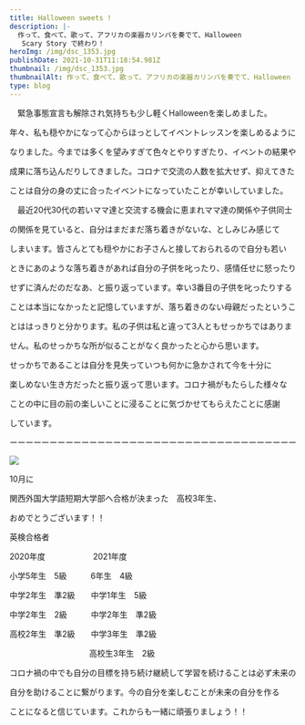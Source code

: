 ```yaml
---
title: Halloween sweets !　
description: |-
  作って、食べて、歌って、アフリカの楽器カリンバを奏でて、Halloween
   Scary Story で終わり！
heroImg: /img/dsc_1353.jpg
publishDate: 2021-10-31T11:18:54.981Z
thumbnail: /img/dsc_1353.jpg
thumbnailAlt: 作って、食べて、歌って、アフリカの楽器カリンバを奏でて、Halloween  Scary Story で終わり！
type: blog
---
```

　緊急事態宣言も解除され気持ちも少し軽くHalloweenを楽しめました。

年々、私も穏やかになって心からほっとしてイベントレッスンを楽しめるように

なりました。今までは多くを望みすぎて色々とやりすぎたり、イベントの結果や

成果に落ち込んだりしてきました。コロナで交流の人数を拡大せず、抑えてきた

ことは自分の身の丈に合ったイベントになっていたことが幸いしていました。

　最近20代30代の若いママ達と交流する機会に恵まれママ達の関係や子供同士

の関係を見ていると、自分はまだまだ落ち着きがないな、としみじみ感じて

しまいます。皆さんとても穏やかにお子さんと接しておられるので自分も若い

ときにあのような落ち着きがあれば自分の子供を叱ったり、感情任せに怒ったり

せずに済んだのだなあ、と振り返っています。幸い3番目の子供を叱ったりする

ことは本当になかったと記憶していますが、落ち着きのない母親だったというこ

とははっきりと分かります。私の子供は私と違って3人ともせっかちではありま

せん。私のせっかちな所が似ることがなく良かったと心から思います。

せっかちであることは自分を見失っていつも何かに急かされて今を十分に

楽しめない生き方だったと振り返って思います。コロナ禍がもたらした様々な

ことの中に目の前の楽しいことに浸ることに気づかせてもらえたことに感謝

しています。

ーーーーーーーーーーーーーーーーーーーーーーーーーーーーーーーーーーーー

![](/img/kimg2889.jpg)

10月に

関西外国大学語短期大学部へ合格が決まった　高校3年生、

おめでとうございます！！



英検合格者

2020年度　　　　　　2021年度

小学5年生　5級　　　6年生　4級

中学2年生　準2級　　中学1年生　5級

中学2年生　2級　　　中学2年生　準2級　

高校2年生　準2級　　中学3年生　準2級　　　　　　　　　　　　　　　　　　　　

　　　　　　　　　　高校生3年生　2級

コロナ禍の中でも自分の目標を持ち続け継続して学習を続けることは必ず未来の

自分を助けることに繋がります。今の自分を楽しむことが未来の自分を作る

ことになると信じています。これからも一緒に頑張りましょう！！